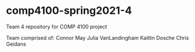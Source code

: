 # comp4100-spring2021-4
Team 4 repository for COMP 4100 project

Team comprised of:
Connor May
Julia VanLandingham
Kaitlin Dosche
Chris Geidans
